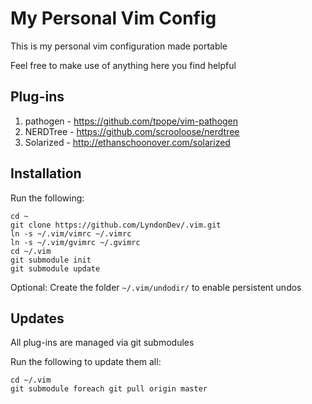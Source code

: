 # My Personal Vim Config

This is my personal vim configuration made portable

Feel free to make use of anything here you find helpful

## Plug-ins

1. pathogen - https://github.com/tpope/vim-pathogen
2. NERDTree - https://github.com/scrooloose/nerdtree
3. Solarized - http://ethanschoonover.com/solarized

## Installation

Run the following:
```
cd ~
git clone https://github.com/LyndonDev/.vim.git
ln -s ~/.vim/vimrc ~/.vimrc
ln -s ~/.vim/gvimrc ~/.gvimrc
cd ~/.vim
git submodule init
git submodule update
```   
Optional: Create the folder `~/.vim/undodir/` to enable persistent undos

## Updates

All plug-ins are managed via git submodules

Run the following to update them all:
```
cd ~/.vim
git submodule foreach git pull origin master
```
